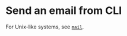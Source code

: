 # Send an email from CLI

For Unix-like systems, see [`mail`][mail].

<!--
  References
  -->

<!-- Knowledge base -->
[mail]: mail.md
